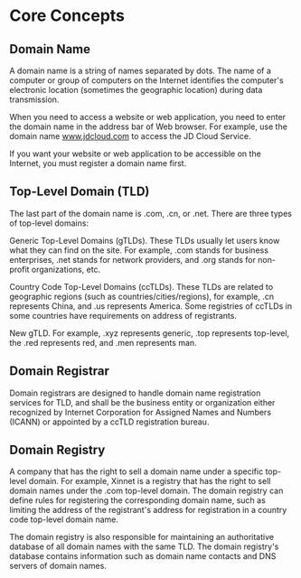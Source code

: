 # Core Concepts

## Domain Name

A domain name is a string of names separated by dots. The name of a computer or group of computers on the Internet identifies the computer's electronic location (sometimes the geographic location) during data transmission.

When you need to access a website or web application, you need to enter the domain name in the address bar of Web browser. For example, use the domain name www.jdcloud.com to access the JD Cloud Service.

If you want your website or web application to be accessible on the Internet, you must register a domain name first.

## Top-Level Domain (TLD)

The last part of the domain name is .com, .cn, or .net. There are three types of top-level domains:

Generic Top-Level Domains (gTLDs). These TLDs usually let users know what they can find on the site. For example, .com stands for business enterprises, .net stands for network providers, and .org stands for non-profit organizations, etc.

Country Code Top-Level Domains (ccTLDs). These TLDs are related to geographic regions (such as countries/cities/regions), for example, .cn represents China, and .us represents America. Some registries of ccTLDs in some countries have requirements on address of registrants.

New gTLD. For example, .xyz represents generic, .top represents top-level, the .red represents red, and .men represents man.

## Domain Registrar

Domain registrars are designed to handle domain name registration services for TLD, and shall be the business entity or organization either recognized by Internet Corporation for Assigned Names and Numbers (ICANN) or appointed by a ccTLD registration bureau.

## Domain Registry

A company that has the right to sell a domain name under a specific top-level domain. For example, Xinnet is a registry that has the right to sell domain names under the .com top-level domain. The domain registry can define rules for registering the corresponding domain name, such as limiting the address of the registrant's address for registration in a country code top-level domain name.

The domain registry is also responsible for maintaining an authoritative database of all domain names with the same TLD. The domain registry's database contains information such as domain name contacts and DNS servers of domain names.
